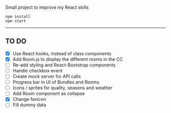 Small project to improve my React skills

```
npm install
npm start
```

---
## TO DO

- [x] Use React hooks, instead of class components
- [x] Add Room.js to display the different rooms in the CC
- [ ] Re-add styling and React-Bootstrap components
- [ ] Handle checkbox event
- [ ] Create mock server for API calls
- [ ] Progress bar in UI of Bundles and Rooms
- [ ] Icons / sprites for quality, seasons and weather
- [ ] Add Room component as collapse
- [x] Change favicon
- [ ] Fill dummy data